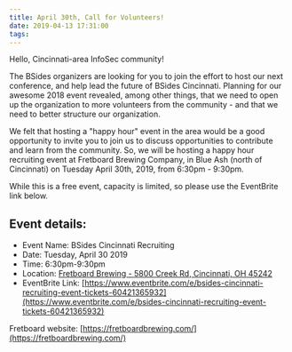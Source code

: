 ```yaml
---
title: April 30th, Call for Volunteers!
date: 2019-04-13 17:31:00
tags:
---
```


Hello, Cincinnati-area InfoSec community!

The BSides organizers are looking for you to join the effort to host our next conference, and help lead the future of BSides Cincinnati. Planning for our awesome 2018 event revealed, among other things, that we need to open up the organization to more volunteers from the community - and that we need to better structure our organization.

We felt that hosting a "happy hour" event in the area would be a good opportunity to invite you to join us to discuss opportunities to contribute and learn from the community. So, we will be hosting a happy hour recruiting event at Fretboard Brewing Company, in Blue Ash (north of Cincinnati) on Tuesday April 30th, 2019, from 6:30pm - 9:30pm.

While this is a free event, capacity is limited, so please use the EventBrite link below.

## Event details:

* Event Name: BSides Cincinnati Recruiting
* Date: Tuesday, April 30 2019
* Time: 6:30pm-9:30pm
* Location: [Fretboard Brewing - 5800 Creek Rd, Cincinnati, OH 45242](https://www.google.com/maps/place/5800+Creek+Rd,+Cincinnati,+OH+45242/)
* EventBrite Link: [https://www.eventbrite.com/e/bsides-cincinnati-recruiting-event-tickets-60421365932](https://www.eventbrite.com/e/bsides-cincinnati-recruiting-event-tickets-60421365932)

Fretboard website: [https://fretboardbrewing.com/](https://fretboardbrewing.com/)
